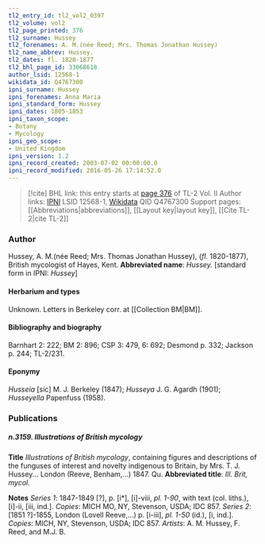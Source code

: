 ```yaml
---
tl2_entry_id: tl2_vol2_0397
tl2_volume: vol2
tl2_page_printed: 376
tl2_surname: Hussey
tl2_forenames: A. M.(née Reed; Mrs. Thomas Jonathan Hussey)
tl2_name_abbrev: Hussey.
tl2_dates: fl. 1820-1877
tl2_bhl_page_id: 33068618
author_lsid: 12568-1
wikidata_id: Q4767300
ipni_surname: Hussey
ipni_forenames: Anna Maria
ipni_standard_form: Hussey
ipni_dates: 1805-1853
ipni_taxon_scope:
- Botany
- Mycology
ipni_geo_scope:
- United Kingdom
ipni_version: 1.2
ipni_record_created: 2003-07-02 00:00:00.0
ipni_record_modified: 2016-05-26 17:14:52.0
---
```


> [!cite] BHL link: this entry starts at [page 376](https://www.biodiversitylibrary.org/page/33068618) of TL-2 Vol. II
> Author links: [IPNI](https://www.ipni.org/a/12568-1) LSID 12568-1, [Wikidata](https://www.wikidata.org/wiki/Q4767300) QID Q4767300
> Support pages: [[Abbreviations|abbreviations]], [[Layout key|layout key]], [[Cite TL-2|cite TL-2]]

### Author

Hussey, A. M.(née Reed; Mrs. Thomas Jonathan Hussey), (*fl*. 1820-1877), British mycologist of Hayes, Kent. 
**Abbreviated name**: *Hussey.* \[standard form in IPNI: *Hussey*\]

#### Herbarium and types

Unknown. Letters in Berkeley corr. at [[Collection BM|BM]].

#### Bibliography and biography

Barnhart 2: 222; BM 2: 896; CSP 3: 479, 6: 692; Desmond p. 332; Jackson p. 244; TL-2/231.

#### Eponymy

*Husseia* \[sic\] M. J. Berkeley (1847); *Husseya* J. G. Agardh (1901); *Husseyella* Papenfuss (1958).

### Publications

##### n.3159. Illustrations of British mycology

**Title**
*Illustrations of British mycology*, containing figures and descriptions of the funguses of interest and novelty indigenous to Britain, by Mrs. T. J. Hussey... London (Reeve, Benham,...) 1847. Qu.
**Abbreviated title**: *Ill. Brit, mycol.*

**Notes**
*Series 1*: 1847-1849 \[?\], p. \[i\*\], \[i\]-viii, *pl. 1-90*, with text (col. liths.), \[i\]-ii, \[iii, ind.\]. *Copies*: MICH MO, NY, Stevenson, USDA; IDC 857.
*Series 2*: \[1851 ?\]-1855, London (Lovell Reeve,...) p. \[i-iii\], *pl. 1-50* (id.), \[i, ind.\]. *Copies*: MICH, NY, Stevenson, USDA; IDC 857.
*Artists*: A. M. Hussey, F. Reed, and M.J. B.

